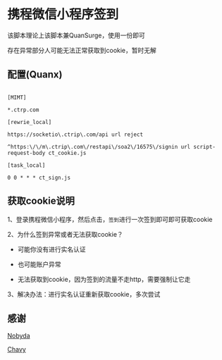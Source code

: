 # **携程微信小程序签到**<br>



该脚本理论上该脚本兼QuanSurge，使用一份即可<br>

存在异常部分人可能无法正常获取到cookie，暂时无解



## 配置(Quanx)<br>

```

[MIMT]

*.ctrp.com

[rewrie_local]

https://socketio\.ctrip\.com/api url reject

^https:\/\/m\.ctrip\.com\/restapi\/soa2\/16575\/signin url script-request-body ct_cookie.js

[task_local]

0 0 * * * ct_sign.js

```

## 获取cookie说明<br>

1、登录携程微信小程序，然后点击，`签到`进行一次签到即可即可获取cookie<br>

2、为什么签到异常或者无法获取cookie？<br>

* 可能你没有进行实名认证<br>

* 也可能账户异常<br>

* 无法获取到cookie，因为签到的流量不走http，需要强制让它走


3、解决办法：进行实名认证重新获取cookie，多次尝试<br>



## 感谢

[Nobyda](https://github.com/NobyDa/Scrip)<br>

[Chavy](https://github.com/chavyleung/script)
